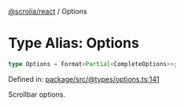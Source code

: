 [@scrolia/react](../README.md) / Options

# Type Alias: Options

```ts
type Options = Format<Partial<CompleteOptions>>;
```

Defined in: [package/src/@types/options.ts:141](https://github.com/scrolia/react/blob/9c5681043194149a93fdeb05f7ee147606c0baa9/package/src/@types/options.ts#L141)

Scrollbar options.
